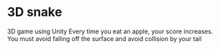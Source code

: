 # 3D snake
3D game using Unity 
Every time you eat an apple, your score increases.
You must avoid falling off the surface and avoid collision by your tail


